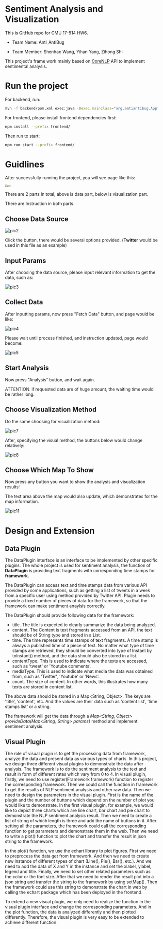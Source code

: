 # Sentiment Analysis and Visualization

This is GitHub repo for CMU 17-514 HW6.

- Team Name: Anti_AntiBug

- Team Member: Shenhao Wang, Yihan Yang, Zihong Shi

This project's frame work mainly based on [CoreNLP](https://stanfordnlp.github.io/CoreNLP/api.html) API to implement sentimental analysis.

# Run the project

For backend, run:

```bash
mvn -f backend/pom.xml exec:java -Dexec.mainClass="org.antiantibug.App"
```

For frontend, please install frontend dependencies first:

```bash
npm install --prefix frontend/
```

Then run to start:

```bash
npm run start --prefix frontend/
```

# Guidlines

After successfully running the project, you will see page like this:

<img src="pics/pic1.png" alt="pic1" style="zoom:50%;" />

There are 2 parts in total, above is data part, below is visualization part.

There are Instruction in both parts.

## Choose Data Source

![pic2](pics/pic2.png)

Click the button, there would be several options provided. (**Twitter** would be used in this file as an example)

## Input Params

After choosing the data source, please input relevant information to get the data, such as:

![pic3](pics/pic3.png)

## Collect Data

After inputting params, now press "Fetch Data" button, and page would be like:

![pic4](pics/pic4.png)

Please wait until process finished, and instruction updated, page would become:

![pic5](pics/pic5.png)

## Start Analysis

Now press "Analysis" button, and wait again.

ATTENTION: if requested data are of huge amount, the waiting time would be rather long.

## Choose Visualization Method

Do the same choosing for visualization method:

![pic7](pics/pic7.png)

After, specifying the visual method, the buttons below would change relatively:

![pic8](pics/pic8.png)

## Choose Which Map To Show

Now press any button you want to show the analysis and visualization results!

The text area above the map would also update, which demonstrates for the map information.

![pic11](pics/pic11.png)

# Design and Extension

## Data Plugin

The DataPlugin interface is an interface to be implemented by other specific plugins. The whole project is used for sentiment analysis, the function of **DataPlugin** is providing text fragments with corresponding time stamps for **framework**.

The DataPlugin can access text and time stamps data from various API provided by some applications, such as getting a list of tweets in a  week from a specific user using method provided by Twitter API. Plugin needs to provide a fixed number of pieces of data for the framework, so that the framework can make sentiment anaylsis correctly.

The DataPlugin should provide following data for the framework:

- title. The title is expected to clearly summarize the data being analyzed.
- content. The Content is text fragments accessed from an API, the text should be of String type and stored in a List.
- time. The time represents time stamps of text fragments. A time stamp is always a published time of a piece of text. No matter what type of time stamps are retrieved, they should be converted into type of Instant by toInstant() method, and the data should also be stored in a list.
- contentType. This is used to indicate where the texts are accessed, such as 'tweet' or 'Youtube comments'.
- mediaType.  This is used to indicate what media the data was obtained from, such as 'Twitter', 'Youtube' or 'News'.
- count. The size of content. In other words, this illustrates how many texts are stored in content list.

The above data should be stored in a Map<String, Object>. The keys are 'title', 'content', etc. And the values are their data such as 'content list', 'time stamps list' or a string.

The framework will get the data through a *Map<String, Object> provideData(Map<String, String> params)* method and implement sentiment analysis.

## Visual Plugin

The role of visual plugin is to get the processing data from framework, analyze the data and present data as various types of charts. In this project, we design three different visual plugins to demonstrate the data after analysis. The framework is to do the sentiment analysis to the text and result in form of different rates which vary from 0 to 4. In visual plugin, firstly, we need to use register(Framework framework) function to register the corresponding framework. Then we could call the function in framework to get the results of NLP sentiment analysis and other raw data. Then we need to design the parameters in the visual plugin. First is the name of the plugin and the number of buttons which depend on the number of plot you would like to demonstrate. In the first visual plugin, for example, we would like to depict three charts which are line chart, bar chart and pie chart to demonstrate the NLP sentiment analysis result. Then we need to create a list of string of which length is three and add the name of buttons in it. After setting all the parameters, the framework could call the corresponding function to get parameters and demonstrate them in the web. Then we need to write a plot() function to plot the chart and transfer the result in json string to the framework. 

In the plot() function, we use the echart library to plot figures. First we need to preprocess the data get from framework. And then we need to create new instance of different types of chart (Line(), Pie(), Bar(), etc.). And we need to add the data of X and Y in the instance and set the xlabel, ylabel, legend and title. Finally, we need to set other related parameters such as the color or the font size. After that we need to render the result plot into a json string and transfer the string to the framework by using setMap(). Then the  framework could use this string to demonstrate the chart in web by calling the echart package which has been deployed in the frontend. 

To extend a new visual plugin, we only need to realize the function in the visual plugin interface and change the corresponding parameters. And in the plot function, the data is analyzed differently and then plotted differently. Therefore, the visual plugin is very easy to be extended to achieve different function.
